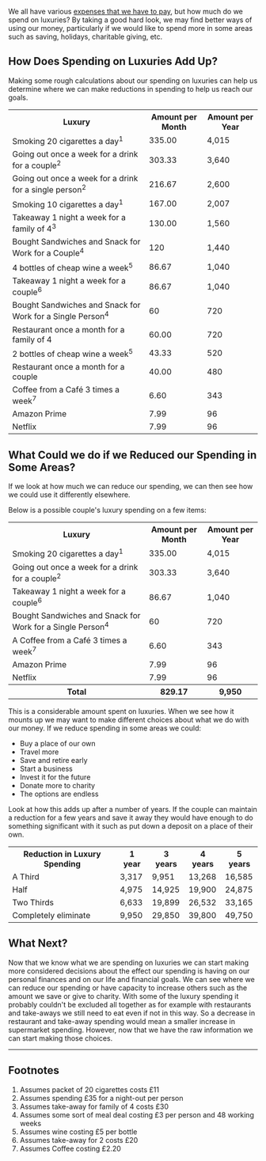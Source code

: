 We all have various [expenses that we have to pay](/articles/how-to-identify-essential-expenses/), but how much do we spend on luxuries?  By taking a good hard look, we may find better ways of using our money, particularly if we would like to spend more in some areas such as saving, holidays, charitable giving, etc.

## How Does Spending on Luxuries Add Up?
Making some rough calculations about our spending on luxuries can help us determine where we can make reductions in spending to help us reach our goals.

<table class="table table-bordered hand-written">
  <tr><th>Luxury</th><th class="text-right">Amount per Month</th><th class="text-right">Amount per Year</th></tr>
  <tr><td>Smoking 20 cigarettes a day<sup>1</sup></td><td class="text-right">335.00</td><td class="text-right">4,015</td</tr>
  <tr><td>Going out once a week for a drink for a couple<sup>2</sup></td><td class="text-right">303.33</td><td class="text-right">3,640</td></tr>
  <tr><td>Going out once a week for a drink for a single person<sup>2</sup></td><td class="text-right">216.67</td><td class="text-right">2,600</td></tr>
  <tr><td>Smoking 10 cigarettes a day<sup>1</sup></td><td class="text-right">167.00</td><td class="text-right">2,007</td</tr>
  <tr><td>Takeaway 1 night a week for a family of 4<sup>3</sup></td><td class="text-right">130.00</td><td class="text-right">1,560</td</tr>
  <tr><td>Bought Sandwiches and Snack for Work for a Couple<sup>4</sup></td><td class="text-right">120</td><td class="text-right">1,440</td></tr>
  <tr><td>4 bottles of cheap wine a week<sup>5</sup></td><td class="text-right">86.67</td><td class="text-right">1,040</td></tr>
  <tr><td>Takeaway 1 night a week for a couple<sup>6</sup></td><td class="text-right">86.67</td><td class="text-right">1,040</td</tr>
  <tr><td>Bought Sandwiches and Snack for Work for a Single Person<sup>4</sup></td><td class="text-right">60</td><td class="text-right">720</td></tr>
  <tr><td>Restaurant once  a month for a family of 4</td><td class="text-right">60.00</td><td class="text-right">720</td</tr>
  <tr><td>2 bottles of cheap wine a week<sup>5</sup></td><td class="text-right">43.33</td><td class="text-right">520</td></tr>
  <tr><td>Restaurant once  a month for a couple</td><td class="text-right">40.00</td><td class="text-right">480</td</tr>
  <tr><td>Coffee from a Caf&eacute; 3 times a week<sup>7</sup></td><td class="text-right">6.60</td><td class="text-right">343</td></tr>
  <tr><td>Amazon Prime</td><td class="text-right">7.99</td><td class="text-right">96</td></tr>
  <tr><td>Netflix</td><td class="text-right">7.99</td><td class="text-right">96</td></tr>
</table>

## What Could we do if we Reduced our Spending in Some Areas?

If we look at how much we can reduce our spending, we can then see how we could use it differently elsewhere.

Below is a possible couple's luxury spending on a few items:

<table class="table table-bordered hand-written">
  <tr><th>Luxury</th><th class="text-right">Amount per Month</th><th class="text-right">Amount per Year</th></tr>
  <tr><td>Smoking 20 cigarettes a day<sup>1</sup></td><td class="text-right">335.00</td><td class="text-right">4,015</td</tr>
  <tr><td>Going out once a week for a drink for a couple<sup>2</sup></td><td class="text-right">303.33</td><td class="text-right">3,640</td></tr>
  <tr><td>Takeaway 1 night a week for a couple<sup>6</sup></td><td class="text-right">86.67</td><td class="text-right">1,040</td</tr>
  <tr><td>Bought Sandwiches and Snack for Work for a Single Person<sup>4</sup></td><td class="text-right">60</td><td class="text-right">720</td></tr>
  <tr><td>A Coffee from a Caf&eacute; 3 times a week<sup>7</sup></td><td class="text-right">6.60</td><td class="text-right">343</td></tr>
  <tr><td>Amazon Prime</td><td class="text-right">7.99</td><td class="text-right">96</td></tr>
  <tr><td>Netflix</td><td class="text-right">7.99</td><td class="text-right">96</td></tr>
  <tr><th>Total</th><th class="text-right">829.17</th><th class="text-right">9,950</th></tr>
</table>

This is a considerable amount spent on luxuries.  When we see how it mounts up we may want to make different choices about what we do with our money.  If we reduce spending in some areas we could:

* Buy a place of our own
* Travel more
* Save and retire early
* Start a business
* Invest it for the future
* Donate more to charity
* The options are endless

Look at how this adds up after a number of years. If the couple can maintain a reduction for a few years and save it away they would have enough to do something significant with it such as put down a deposit on a place of their own.

<table class="table table-bordered hand-written">
  <tr><th>Reduction in Luxury Spending</th><th class="text-right">1 year</th><th class="text-right">3 years</th><th class="text-right">4 years</th><th class="text-right">5 years</th></tr>
  <tr><td>A Third</td><td class="text-right">3,317</td><td class="text-right">9,951</td><td class="text-right">13,268</td><td class="text-right">16,585</td></tr>
  <tr><td>Half</td><td class="text-right">4,975</td><td class="text-right">14,925</td><td class="text-right">19,900</td><td class="text-right">24,875</td></tr>
  <tr><td>Two Thirds</td><td class="text-right">6,633</td><td class="text-right">19,899</td><td class="text-right">26,532</td><td class="text-right">33,165</td></tr>
  <tr><td>Completely eliminate</td><td class="text-right">9,950</td><td class="text-right">29,850</td><td class="text-right">39,800</td><td class="text-right">49,750</td></tr>
</table>

## What Next?
Now that we know what we are spending on luxuries we can start making more considered decisions about the effect our spending is having on our personal finances and on our life and financial goals. We can see where we can reduce our spending or have capacity to increase others such as the amount we save or give to charity. With some of the luxury spending it probably couldn't be excluded all together as for example with restaurants and take-aways we still need to eat even if not in this way. So a decrease in restaurant and take-away spending would mean a smaller increase in supermarket spending. However, now that we have the raw information we can start making those choices.
<hr />

## Footnotes
1. Assumes packet of 20 cigarettes costs £11
2. Assumes spending £35 for a night-out per person
3. Assumes take-away for family of 4 costs £30
4. Assumes some sort of meal deal costing £3 per person and 48 working weeks
5. Assumes wine costing £5 per bottle
6. Assumes take-away for 2 costs £20
7. Assumes Coffee costing £2.20

